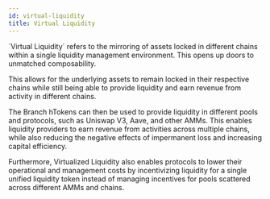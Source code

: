 ```yaml
---
id: virtual-liquidity
title: Virtual Liquidity
---
```


[//]: # (TODO: Add some links / references to Ports and Routers docs pages)
[//]: # (TODO: General phrasing, steer away from vocabulary that refers to the wrapping of tokens, since we will be integrating a native asset bridge we don't want to induce that error to readers)

´Virtual Liquidity´ refers to the mirroring of assets locked in different chains within a single liquidity management environment. This opens up doors to unmatched composability.

This allows for the underlying assets to remain locked in their respective chains while still being able to provide liquidity and earn revenue from activity in different chains.

The Branch hTokens can then be used to provide liquidity in different pools and protocols, such as Uniswap V3, Aave, and other AMMs. This enables liquidity providers to earn revenue from activities across multiple chains, while also reducing the negative effects of impermanent loss and increasing capital efficiency.

Furthermore, Virtualized Liquidity also enables protocols to lower their operational and management costs by incentivizing liquidity for a single unified liquidity token instead of managing incentives for pools scattered across different AMMs and chains.
